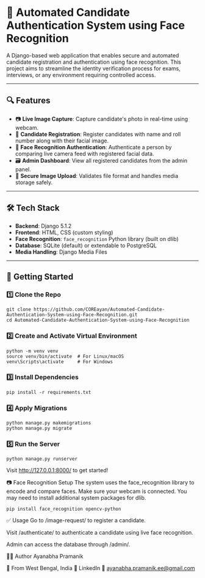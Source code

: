 # 🧠 Automated Candidate Authentication System using Face Recognition
A Django-based web application that enables secure and automated candidate registration and authentication using face recognition. This project aims to streamline the identity verification process for exams, interviews, or any environment requiring controlled access.

---

## 🔍 Features

- 📷 **Live Image Capture**: Capture candidate's photo in real-time using webcam.
- 📝 **Candidate Registration**: Register candidates with name and roll number along with their facial image.
- 🧠 **Face Recognition Authentication**: Authenticate a person by comparing live camera feed with registered facial data.
- 🗃️ **Admin Dashboard**: View all registered candidates from the admin panel.
- 🔐 **Secure Image Upload**: Validates file format and handles media storage safely.

---

## 🛠️ Tech Stack

- **Backend**: Django 5.1.2
- **Frontend**: HTML, CSS (custom styling)
- **Face Recognition**: `face_recognition` Python library (built on dlib)
- **Database**: SQLite (default) or extendable to PostgreSQL
- **Media Handling**: Django Media Files

---

## 🚀 Getting Started

### 1️⃣ Clone the Repo
<pre lang="bash"><code>git clone https://github.com/COREayan/Automated-Candidate-Authentication-System-using-Face-Recognition.git
cd Automated-Candidate-Authentication-System-using-Face-Recognition</code></pre>

### 2️⃣ Create and Activate Virtual Environment
<pre lang="bash"><code>python -m venv venv
source venv/bin/activate  # For Linux/macOS
venv\Scripts\activate     # For Windows</code></pre>

### 3️⃣ Install Dependencies
<pre lang="bash"><code>pip install -r requirements.txt</code></pre>

### 4️⃣ Apply Migrations
<pre lang="bash"><code>python manage.py makemigrations
python manage.py migrate</code></pre>

### 5️⃣ Run the Server
<pre lang="bash"><code>python manage.py runserver</code></pre>

Visit http://127.0.0.1:8000/ to get started!

📷 Face Recognition Setup
The system uses the face_recognition library to encode and compare faces. Make sure your webcam is connected. You may need to install additional system packages for dlib.

<pre lang="bash"><code>pip install face_recognition opencv-python</code></pre>

✅ Usage
Go to /image-request/ to register a candidate.

Visit /authenticate/ to authenticate a candidate using live face recognition.

Admin can access the database through /admin/.

🧑‍💻 Author
Ayanabha Pramanik

📍 From West Bengal, India
🔗 LinkedIn
📧 ayanabha.pramanik.ee@gmail.com
